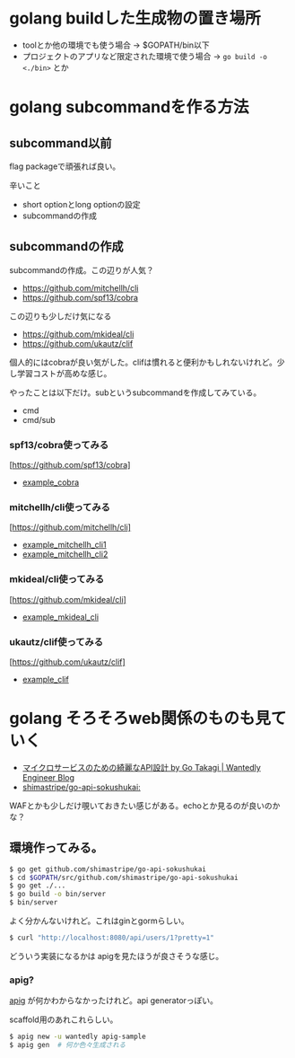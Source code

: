 # golang buildした生成物の置き場所

- toolとか他の環境でも使う場合 -> $GOPATH/bin以下
- プロジェクトのアプリなど限定された環境で使う場合 -> `go build -o <./bin>` とか

# golang subcommandを作る方法

## subcommand以前

flag packageで頑張れば良い。

辛いこと

- short optionとlong optionの設定
- subcommandの作成

## subcommandの作成

subcommandの作成。この辺りが人気？

- https://github.com/mitchellh/cli
- https://github.com/spf13/cobra

この辺りも少しだけ気になる

- https://github.com/mkideal/cli
- https://github.com/ukautz/clif

個人的にはcobraが良い気がした。clifは慣れると便利かもしれないけれど。少し学習コストが高めな感じ。

やったことは以下だけ。subというsubcommandを作成してみている。

- cmd
- cmd/sub

### spf13/cobra使ってみる

[https://github.com/spf13/cobra]

- [example_cobra](example_cobra)

### mitchellh/cli使ってみる

[https://github.com/mitchellh/cli]

- [example_mitchellh_cli1](example_mitchellh_cli1)
- [example_mitchellh_cli2](example_mitchellh_cli2)

### mkideal/cli使ってみる

[https://github.com/mkideal/cli]

- [example_mkideal_cli](example_mkideal_cli)

### ukautz/clif使ってみる

[https://github.com/ukautz/clif]

- [example_clif](example_clif)

# golang そろそろweb関係のものも見ていく

- [マイクロサービスのための綺麗なAPI設計 by Go Takagi | Wantedly Engineer Blog](https://www.wantedly.com/companies/wantedly/post_articles/32977)
- [shimastripe/go-api-sokushukai:](https://github.com/shimastripe/go-api-sokushukai)

WAFとかも少しだけ覗いておきたい感じがある。echoとか見るのが良いのかな？

## 環境作ってみる。

```bash
$ go get github.com/shimastripe/go-api-sokushukai
$ cd $GOPATH/src/github.com/shimastripe/go-api-sokushukai
$ go get ./...
$ go build -o bin/server
$ bin/server
```

よく分かんないけれど。これはginとgormらしい。

```bash
$ curl "http://localhost:8080/api/users/1?pretty=1"
```

どういう実装になるかは apigを見たほうが良さそうな感じ。

### apig?

[apig](https://github.com/wantedly/apig) が何かわからなかったけれど。api generatorっぽい。

scaffold用のあれこれらしい。

```bash
$ apig new -u wantedly apig-sample
$ apig gen  # 何か色々生成される
```
